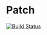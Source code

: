 # Patch

[![Build Status](https://travis-ci.org/samuel-massinon-invenia/Patch.jl.svg?branch=master)](https://travis-ci.org/samuel-massinon-invenia/Patch.jl)
